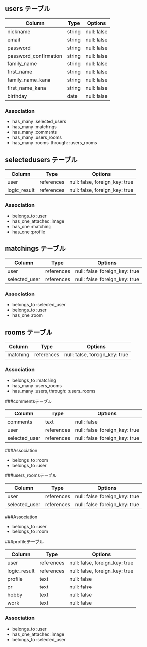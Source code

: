 ## users テーブル

| Column                 | Type   | Options     |
| -----------------------| ------ | ----------- |
| nickname               | string | null: false |
| email                  | string | null: false |
| password               | string | null: false |
| password_confirmation  | string | null: false |
| family_name            | string | null: false |
| first_name             | string | null: false |
| family_name_kana       | string | null: false |
| first_name_kana        | string | null: false |
| birthday               | date   | null: false |


### Association

- has_many :selected_users
- has_many :matchings
- has_many :comments
- has_many :users_rooms
- has_many :rooms, through: :users_rooms


## selectedusers テーブル

| Column          | Type      | Options                        |
| --------------- | --------- | ------------------------------ |
| user            | references| null: false, foreign_key: true |
| logic_result    | references| null: false, foreign_key: true |


### Association

- belongs_to :user
- has_one_attached :image
- has_one :matching
- has_one :profile


## matchings テーブル

| Column       | Type       | Options                        |
| ------------ | ---------- | ------------------------------ |
| user         | references | null: false, foreign_key: true |
| selected_user| references | null: false, foreign_key: true |


### Association

- belongs_to :selected_user
- belongs_to :user
- has_one :room


## rooms テーブル

| Column       | Type       | Options                        |
| ------------ | ---------- | ------------------------------ |
| matching     | references | null: false, foreign_key: true |


### Association

- belongs_to :matching
- has_many :users_rooms
- has_many :users, through: :users_rooms


###commentsテーブル

| Column       | Type       | Options                        |
| ------------ | ---------- | ------------------------------ |
| comments     | text       | null: false,                   |
| user         | references | null: false, foreign_key: true |
| selected_user| references | null: false, foreign_key: true |


###Association

- belongs_to :room
- belongs_to :user


###users_roomsテーブル

| Column       | Type       | Options                        |
| ------------ | ---------- | ------------------------------ |
| user         | references | null: false, foreign_key: true |
| selected_user| references | null: false, foreign_key: true |


###Association

- belongs_to :user
- belongs_to :room


###profileテーブル

| Column          | Type      | Options                        |
| --------------- | --------- | ------------------------------ |
| user            | references| null: false, foreign_key: true |
| logic_result    | references| null: false, foreign_key: true |
| profile         | text      | null: false                    |
| pr              | text      | null: false                    |
| hobby           | text      | null: false                    |
| work            | text      | null: false                    |


### Association

- belongs_to :user
- has_one_attached :image
- belongs_to :selected_user
